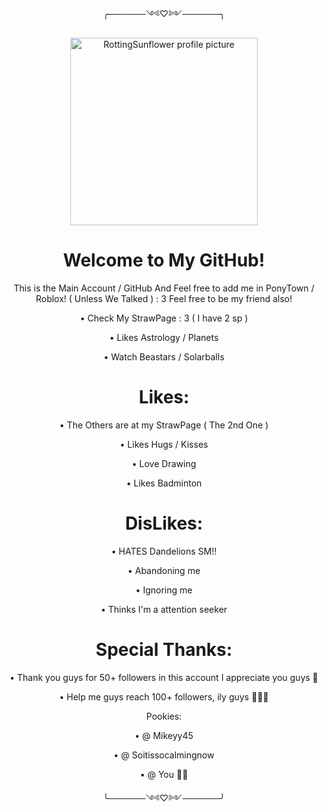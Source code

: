 <p align="center">╭──────༺♡༻──────╮
       
<p align="center">
  <img src="https://avatars.githubusercontent.com/u/218754534?v=4" alt="RottingSunflower profile picture" width="300"/>
</p>

<h1 align="center">Welcome to My GitHub!
</h1>

<p align="center">
  This is the Main Account / GitHub And Feel free to add me in PonyTown / Roblox! ( Unless We Talked ) : 3
  Feel free to be my friend also! 

<p align="center">
• Check My StrawPage : 3 ( I have 2 sp )

<p align="center">
• Likes Astrology / Planets

<p align="center">
• Watch Beastars / Solarballs

<h1 align="center">Likes:
</h1>
<p align="center">
• The Others are at my StrawPage ( The 2nd One )
<p align="center">    
• Likes Hugs / Kisses
<p align="center">
• Love Drawing
<p align="center">
• Likes Badminton

<h1 align="center">DisLikes:
</h1>

<p align="center">
• HATES Dandelions SM!!
       
<p align="center">
• Abandoning me
<p align="center">
• Ignoring me
<p align="center">
• Thinks I'm a attention seeker


<h1 align="center">Special Thanks:
</h1>

<p align="center">
• Thank you guys for 50+ followers in this account I appreciate you guys 🫶

<p align="center">
• Help me guys reach 100+ followers, ily guys 🫶🫶🥹

<p align="center">Pookies:

<p align="center">
• @ Mikeyy45
       
<p align="center">       
• @ Soitissocalmingnow
       
<p align="center">
• @ You 🫶🫶

<p align="center">╰──────༺♡༻──────╯
